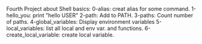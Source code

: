 Fourth Project about Shell basics:
0-alias: creat alias for some command.
1-hello_you: print "hello USER"
2-path: Add to PATH.
3-paths: Count number of paths.
4-global_variables: Display environment variables
5-local_variables: list all local and env var. and functions.
6-create_local_variable: create local variable.